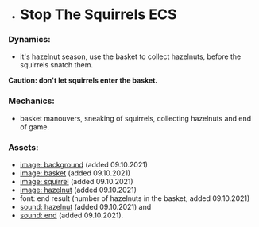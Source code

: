 * # Stop The Squirrels ECS

### Dynamics:
* it's hazelnut season, use the basket to collect hazelnuts, before the squirrels snatch them.

**Caution: don't let squirrels enter the basket.**

### Mechanics:
* basket manouvers, sneaking of squirrels, collecting hazelnuts and end of game.

### Assets:
* [image: background](https://icons8.com/photos/photo/bark-of-an-old-tree--5a1e30588b6588000131a119) (added 09.10.2021)
* [image: basket](https://www.flaticon.com/premium-icon/picnic-basket_1135718?term=basket&page=1&position=2&page=1&position=2&related_id=1135718&origin=search) (added 09.10.2021)
* [image: squirrel](https://www.flaticon.com/free-icon/squirrel_1864534?term=squirrel&page=1&position=1&page=1&position=1&related_id=1864534&origin=search) (added 09.10.2021)
* [image: hazelnut](https://www.flaticon.com/free-icon/hazelnut_3439365?term=hazelnut&page=1&position=19&page=1&position=19&related_id=3439365&origin=tag) (added 09.10.2021)
* font: end result (number of hazelnuts in the basket, added 09.10.2021)
* [sound: hazelnut](https://freesound.org/s/344518/) (added 09.10.2021) and
* [sound: end](https://freesound.org/s/519986/) (added 09.10.2021).
